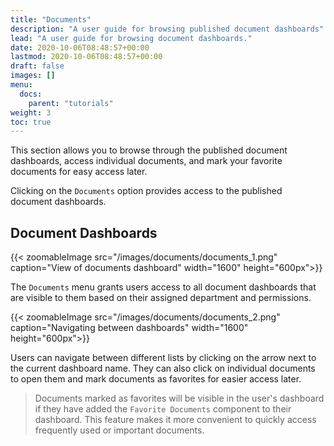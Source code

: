 ```yaml
---
title: "Documents"
description: "A user guide for browsing published document dashboards"
lead: "A user guide for browsing document dashboards."
date: 2020-10-06T08:48:57+00:00
lastmod: 2020-10-06T08:48:57+00:00
draft: false
images: []
menu:
  docs:
    parent: "tutorials"
weight: 3
toc: true
---
```

This section allows you to browse through the published document dashboards, access individual documents, and mark your favorite documents for easy access later.

Clicking on the `Documents` option provides access to the published document dashboards.

## Document Dashboards

{{< zoomableImage src="/images/documents/documents_1.png" caption="View of documents dashboard" width="1600" height="600px">}}

The `Documents` menu grants users access to all document dashboards that are visible to them based on their assigned department and permissions.

{{< zoomableImage src="/images/documents/documents_2.png" caption="Navigating between dashboards" width="1600" height="600px">}}

Users can navigate between different lists by clicking on the arrow next to the current dashboard name. They can also click on individual documents to open them and mark documents as favorites for easier access later.

> Documents marked as favorites will be visible in the user's dashboard if they have added the `Favorite Documents` component to their dashboard. This feature makes it more convenient to quickly access frequently used or important documents.